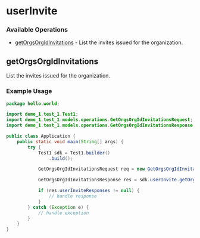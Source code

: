 # userInvite

### Available Operations

* [getOrgsOrgIdInvitations](#getorgsorgidinvitations) - List the invites issued for the organization.

## getOrgsOrgIdInvitations

List the invites issued for the organization.

### Example Usage

```java
package hello.world;

import demo_1.test_1.Test1;
import demo_1.test_1.models.operations.GetOrgsOrgIdInvitationsRequest;
import demo_1.test_1.models.operations.GetOrgsOrgIdInvitationsResponse;

public class Application {
    public static void main(String[] args) {
        try {
            Test1 sdk = Test1.builder()
                .build();

            GetOrgsOrgIdInvitationsRequest req = new GetOrgsOrgIdInvitationsRequest("a");            

            GetOrgsOrgIdInvitationsResponse res = sdk.userInvite.getOrgsOrgIdInvitations(req);

            if (res.userInviteResponses != null) {
                // handle response
            }
        } catch (Exception e) {
            // handle exception
        }
    }
}
```
